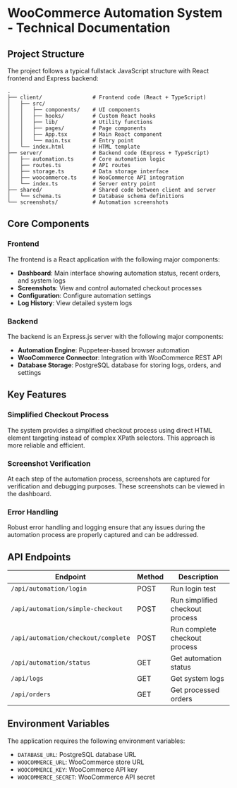 # WooCommerce Automation System - Technical Documentation

## Project Structure

The project follows a typical fullstack JavaScript structure with React frontend and Express backend:

```
.
├── client/                # Frontend code (React + TypeScript)
│   ├── src/
│   │   ├── components/    # UI components
│   │   ├── hooks/         # Custom React hooks
│   │   ├── lib/           # Utility functions
│   │   ├── pages/         # Page components
│   │   ├── App.tsx        # Main React component
│   │   └── main.tsx       # Entry point
│   └── index.html         # HTML template
├── server/                # Backend code (Express + TypeScript)
│   ├── automation.ts      # Core automation logic
│   ├── routes.ts          # API routes
│   ├── storage.ts         # Data storage interface
│   ├── woocommerce.ts     # WooCommerce API integration
│   └── index.ts           # Server entry point
├── shared/                # Shared code between client and server
│   └── schema.ts          # Database schema definitions
└── screenshots/           # Automation screenshots
```

## Core Components

### Frontend

The frontend is a React application with the following major components:

- **Dashboard**: Main interface showing automation status, recent orders, and system logs
- **Screenshots**: View and control automated checkout processes
- **Configuration**: Configure automation settings
- **Log History**: View detailed system logs

### Backend

The backend is an Express.js server with the following major components:

- **Automation Engine**: Puppeteer-based browser automation
- **WooCommerce Connector**: Integration with WooCommerce REST API
- **Database Storage**: PostgreSQL database for storing logs, orders, and settings

## Key Features

### Simplified Checkout Process

The system provides a simplified checkout process using direct HTML element targeting instead of complex XPath selectors. This approach is more reliable and efficient.

### Screenshot Verification

At each step of the automation process, screenshots are captured for verification and debugging purposes. These screenshots can be viewed in the dashboard.

### Error Handling

Robust error handling and logging ensure that any issues during the automation process are properly captured and can be addressed.

## API Endpoints

| Endpoint | Method | Description |
|----------|--------|-------------|
| `/api/automation/login` | POST | Run login test |
| `/api/automation/simple-checkout` | POST | Run simplified checkout process |
| `/api/automation/checkout/complete` | POST | Run complete checkout process |
| `/api/automation/status` | GET | Get automation status |
| `/api/logs` | GET | Get system logs |
| `/api/orders` | GET | Get processed orders |

## Environment Variables

The application requires the following environment variables:

- `DATABASE_URL`: PostgreSQL database URL
- `WOOCOMMERCE_URL`: WooCommerce store URL
- `WOOCOMMERCE_KEY`: WooCommerce API key
- `WOOCOMMERCE_SECRET`: WooCommerce API secret